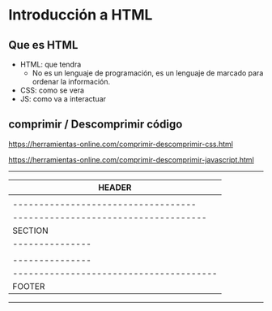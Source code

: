 # Introducción a HTML

## Que es HTML

- HTML: que tendra
  - No es un lenguaje de programación, es un lenguaje de marcado para ordenar la información.
- CSS: como se vera
- JS: como va a interactuar

## comprimir / Descomprimir código

https://herramientas-online.com/comprimir-descomprimir-css.html

https://herramientas-online.com/comprimir-descomprimir-javascript.html


 ---------------------------------------
|               HEADER                  |
|  -----------------------------------  |
| |               NAV                 | |
|  -----------------------------------  |
| ------------------------------------- |
|      SECTION      |     ASIDE         |
|  ---------------  |                   |
| |    ARTICULE   | |                   |
|  ---------------  |                   |
|---------------------------------------|
|               FOOTER                  |
 ---------------------------------------




